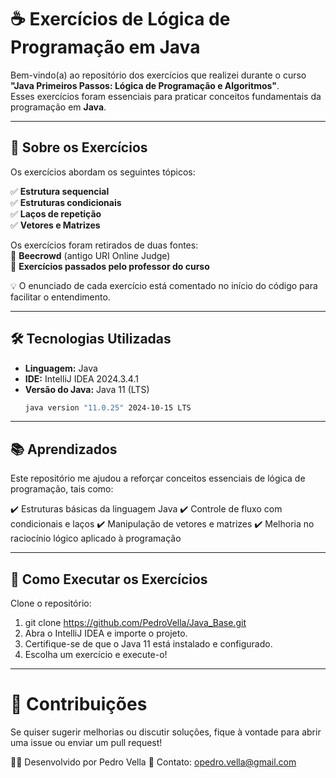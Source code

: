 # ☕ Exercícios de Lógica de Programação em Java  

Bem-vindo(a) ao repositório dos exercícios que realizei durante o curso **"Java Primeiros Passos: Lógica de Programação e Algoritmos"**.  
Esses exercícios foram essenciais para praticar conceitos fundamentais da programação em **Java**.  

---

## 📌 Sobre os Exercícios  

Os exercícios abordam os seguintes tópicos:  

✅ **Estrutura sequencial**  
✅ **Estruturas condicionais**  
✅ **Laços de repetição**  
✅ **Vetores e Matrizes**  

Os exercícios foram retirados de duas fontes:  
📌 **Beecrowd** (antigo URI Online Judge)  
📌 **Exercícios passados pelo professor do curso**  

💡 O enunciado de cada exercício está comentado no início do código para facilitar o entendimento.  

---

## 🛠️ Tecnologias Utilizadas  

- **Linguagem:** Java  
- **IDE:** IntelliJ IDEA 2024.3.4.1  
- **Versão do Java:** Java 11 (LTS)  
  ```bash
  java version "11.0.25" 2024-10-15 LTS

---

## 📚 Aprendizados
Este repositório me ajudou a reforçar conceitos essenciais de lógica de programação, tais como:

✔️ Estruturas básicas da linguagem Java
✔️ Controle de fluxo com condicionais e laços
✔️ Manipulação de vetores e matrizes
✔️ Melhoria no raciocínio lógico aplicado à programação

---

## 🚀 Como Executar os Exercícios

Clone o repositório:

1. git clone https://github.com/PedroVella/Java_Base.git
2. Abra o IntelliJ IDEA e importe o projeto.
3. Certifique-se de que o Java 11 está instalado e configurado.
4. Escolha um exercício e execute-o!

---

# 🤝 Contribuições

Se quiser sugerir melhorias ou discutir soluções, fique à vontade para abrir uma issue ou enviar um pull request!

👨‍💻 Desenvolvido por Pedro Vella
📧 Contato: opedro.vella@gmail.com
